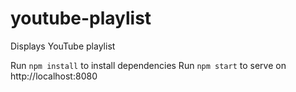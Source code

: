 # youtube-playlist
Displays YouTube playlist

Run `npm install` to install dependencies
Run `npm start` to serve on http://localhost:8080
